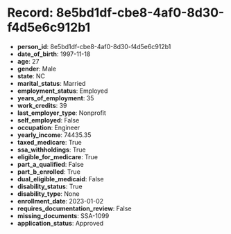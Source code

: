 # Record: 8e5bd1df-cbe8-4af0-8d30-f4d5e6c912b1

- **person_id**: 8e5bd1df-cbe8-4af0-8d30-f4d5e6c912b1
- **date_of_birth**: 1997-11-18
- **age**: 27
- **gender**: Male
- **state**: NC
- **marital_status**: Married
- **employment_status**: Employed
- **years_of_employment**: 35
- **work_credits**: 39
- **last_employer_type**: Nonprofit
- **self_employed**: False
- **occupation**: Engineer
- **yearly_income**: 74435.35
- **taxed_medicare**: True
- **ssa_withholdings**: True
- **eligible_for_medicare**: True
- **part_a_qualified**: False
- **part_b_enrolled**: True
- **dual_eligible_medicaid**: False
- **disability_status**: True
- **disability_type**: None
- **enrollment_date**: 2023-01-02
- **requires_documentation_review**: False
- **missing_documents**: SSA-1099
- **application_status**: Approved